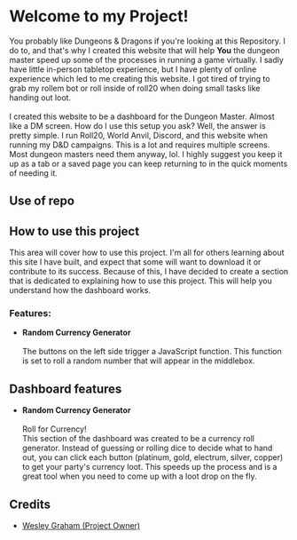 # Welcome to my Project!

You probably like Dungeons & Dragons if you're looking at this Repository. I do to, and that's why I created this website that will help <strong>You</strong> the dungeon master speed up some of the processes in running a game virtually. I sadly have little in-person tabletop experience, but I have plenty of online experience which led to me creating this website. I got tired of trying to grab my rollem bot or roll inside of roll20 when doing small tasks like handing out loot.
<br><br>
I created this website to be a dashboard for the Dungeon Master. Almost like a DM screen. How do I use this setup you ask? Well, the answer is pretty simple. I run Roll20, World Anvil, Discord, and this website when running my D&D campaigns. This is a lot and requires multiple screens. Most dungeon masters need them anyway, lol. I highly suggest you keep it up as a tab or a saved page you can keep returning to in the quick moments of needing it.

## Use of repo


## How to use this project
This area will cover how to use this project. I'm all for others learning about this site I have built, and expect that some will want to download it or contribute to its success. Because of this, I have decided to create a section that is dedicated to explaining how to use this project. This will help you understand how the dashboard works.

### Features:
+ **Random Currency Generator**
<br><br>
    The buttons on the left side trigger a JavaScript function. This function is set to roll a random number that will appear in the middlebox.
  

## Dashboard features
+ **Random Currency Generator**<br><br>
    Roll for Currency!<br>
    This section of the dashboard was created to be a currency roll generator. Instead of guessing or rolling dice to decide what to hand out, you can click each button (platinum, gold, electrum, silver, copper) to get your party's currency loot. This speeds up the process and is a great tool when you need to come up with a loot drop on the fly.
  
## Credits
+ <a href="" title="Wes' Github">Wesley Graham (Project Owner)</a>
